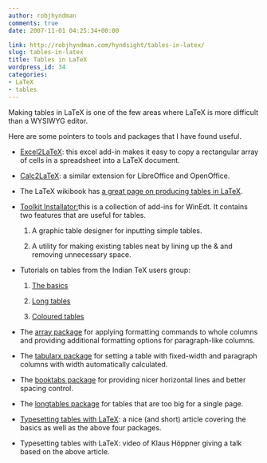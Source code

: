 ```yaml
---
author: robjhyndman
comments: true
date: 2007-11-01 04:25:34+00:00

link: http://robjhyndman.com/hyndsight/tables-in-latex/
slug: tables-in-latex
title: Tables in LaTeX
wordpress_id: 34
categories:
- LaTeX
- tables
---
```


Making tables in LaTeX is one of the few areas where LaTeX is more difficult than a WYSIWYG editor.

Here are some pointers to tools and packages that I have found useful.




    
  * [Excel2LaTeX](http://ctan.org/tex-archive/support/excel2latex/): this excel add-in makes it easy to copy a rectangular array of cells in a spreadsheet into a LaTeX document.


  * [Calc2LaTeX](http://extensions.openoffice.org/en/project/calc2latex-macro-converting-openofficeorg-calc-spreadsheets-latex-tables): a similar extension for LibreOffice and OpenOffice.
    
  * The LaTeX wikibook has [a great page on producing tables in LaTeX](http://en.wikibooks.org/wiki/LaTeX/Tables).

    
  * [Toolkit Installator:](http://www.winedt.org/Config/installator.php)this is a collection of add-ins for WinEdt. It contains two features that are useful for tables.

    
    1. A graphic table designer for inputting simple tables.

    
    2. A utility for making existing tables neat by lining up the & and removing unnecessary space.




    
  * Tutorials on tables from the Indian TeX users group:

    
    1. [The basics](http://www.tug.org/tutorials/tugindia/chap06-scr.pdf)

    
    2. [Long tables](http://www.tug.org/tutorials/tugindia/chap07-scr.pdf)

    
    3. [Coloured tables](http://www.tug.org/tutorials/tugindia/chap08-scr.pdf)




    
  * The [array package](http://www.ctan.org/pkg/array) for applying formatting commands to whole columns and providing additional formatting options for paragraph-like columns.

    
  * The [tabularx package](http://www.ctan.org/pkg/tabularx) for setting a table with fixed-width and paragraph columns with width automatically calculated.

    
  * The [booktabs package](http://www.ctan.org/tex-archive/macros/latex/contrib/booktabs/) for providing nicer horizontal lines and better spacing control.

    
  * The [longtables package](http://www.ctan.org/pkg/longtable) for tables that are too big for a single page.

    
  * [Typesetting tables with LaTeX](https://www.tug.org/TUGboat/Articles/tb28-3/tb90hoeppner.pdf): a nice (and short) article covering the basics as well as the above four packages.

    
  * Typesetting tables with LaTeX: video of Klaus Höppner giving a talk based on the above article.


